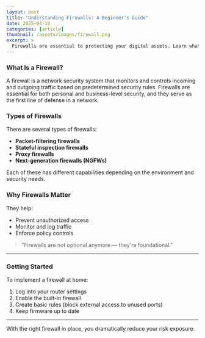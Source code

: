 ```yaml
---
layout: post
title: "Understanding Firewalls: A Beginner's Guide"
date: 2025-04-18
categories: [article]
thumbnail: /assets/images/firewall.png
excerpt: >
  Firewalls are essential to protecting your digital assets. Learn what they are, how they work, and how to set one up.
---
```


### What Is a Firewall?

A firewall is a network security system that monitors and controls incoming and outgoing traffic based on predetermined security rules. Firewalls are essential for both personal and business-level security, and they serve as the first line of defense in a network.

### Types of Firewalls

There are several types of firewalls:

- **Packet-filtering firewalls**
- **Stateful inspection firewalls**
- **Proxy firewalls**
- **Next-generation firewalls (NGFWs)**

Each of these has different capabilities depending on the environment and security needs.

### Why Firewalls Matter

They help:

- Prevent unauthorized access
- Monitor and log traffic
- Enforce policy controls

> "Firewalls are not optional anymore — they're foundational."

---

### Getting Started

To implement a firewall at home:

1. Log into your router settings
2. Enable the built-in firewall
3. Create basic rules (block external access to unused ports)
4. Keep firmware up to date

---

With the right firewall in place, you dramatically reduce your risk exposure.
